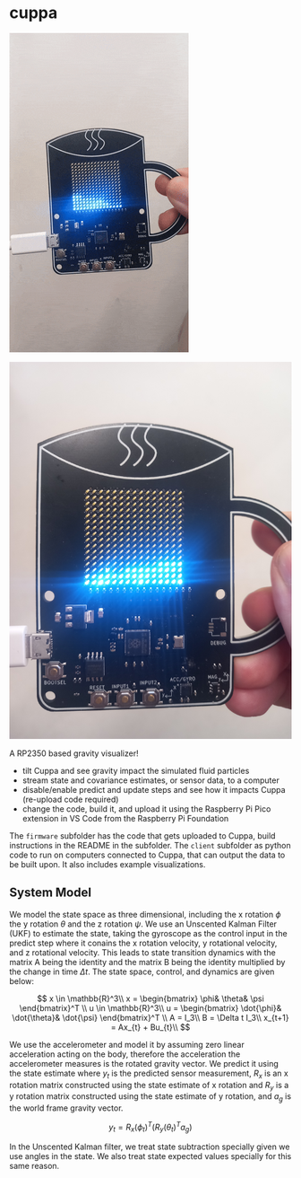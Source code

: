 # cuppa

![cuppa_gif](./cuppa_gif.gif)

![cuppa_pic](./20250801_144046.jpg)


A RP2350 based gravity visualizer!
 * tilt Cuppa and see gravity impact the simulated fluid particles
 * stream state and covariance estimates, or sensor data, to a computer
 * disable/enable predict and update steps and see how it impacts Cuppa (re-upload code required)
 * change the code, build it, and upload it using the Raspberry Pi Pico extension in VS Code from the Raspberry Pi Foundation

 The `firmware` subfolder has the code that gets uploaded to Cuppa, build instructions in the README in the subfolder. The `client` subfolder as python code to run on computers connected to Cuppa, that can output the data to be built upon. It also includes example visualizations.

 ## System Model

We model the state space as three dimensional, including the x rotation $\phi$ the y rotation $\theta$ and the z rotation $\psi$. We use an Unscented Kalman Filter (UKF) to estimate the state, taking the gyroscope as the control input in the predict step where it conains the x rotation velocity, y rotational velocity, and z rotational velocity. This leads to state transition dynamics with the matrix A being the identity and the matrix B being the identity multiplied by the change in time $\Delta t$. The state space, control, and dynamics are given below:

$$
x \in \mathbb{R}^3\\
x = \begin{bmatrix} \phi& \theta& \psi \end{bmatrix}^T \\
u \in \mathbb{R}^3\\
u = \begin{bmatrix} \dot{\phi}& \dot{\theta}& \dot{\psi} \end{bmatrix}^T \\
A = I_3\\
B = \Delta t I_3\\
x_{t+1} = Ax_{t} + Bu_{t}\\
$$

We use the accelerometer and model it by assuming zero linear acceleration acting on the body, therefore the acceleration the accelerometer measures is the rotated gravity vector. We predict it using the state estimate where $y_t$ is the predicted sensor measurement, $R_x$ is an x rotation matrix constructed using the state estimate of x rotation and $R_y$ is a y rotation matrix constructed using the state estimate of y rotation, and $a_g$ is the world frame gravity vector.

$$
y_t = R_x(\phi_t)^T (R_y(\theta_t)^T a_g)
$$

In the Unscented Kalman filter, we treat state subtraction specially given we use angles in the state. We also treat state expected values specially for this same reason.
